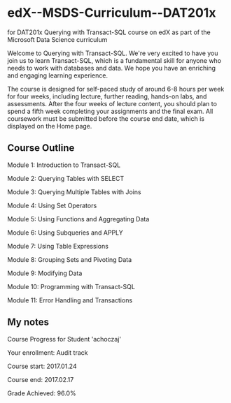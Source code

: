 # edX--MSDS-Curriculum--DAT201x
for DAT201x Querying with Transact-SQL course on edX as part of the Microsoft Data Science curriculum

Welcome to Querying with Transact-SQL. We're very excited to have you join us to learn Transact-SQL, which is a fundamental skill for anyone who needs to work with databases and data. We hope you have an enriching and engaging learning experience.

The course is designed for self-paced study of around 6-8 hours per week for four weeks, including lecture, further reading, hands-on labs, and assessments. After the four weeks of lecture content, you should plan to spend a fifth week completing your assignments and the final exam. All coursework must be submitted before the course end date, which is displayed on the Home page.


## Course Outline

Module 1: Introduction to Transact-SQL

Module 2: Querying Tables with SELECT

Module 3: Querying Multiple Tables with Joins

Module 4: Using Set Operators

Module 5: Using Functions and Aggregating Data

Module 6: Using Subqueries and APPLY

Module 7: Using Table Expressions

Module 8: Grouping Sets and Pivoting Data

Module 9: Modifying Data

Module 10: Programming with Transact-SQL

Module 11: Error Handling and Transactions


## My notes

Course Progress for Student 'achoczaj'

Your enrollment: Audit track

Course start: 2017.01.24

Course end: 2017.02.17

Grade Achieved: 96.0%
